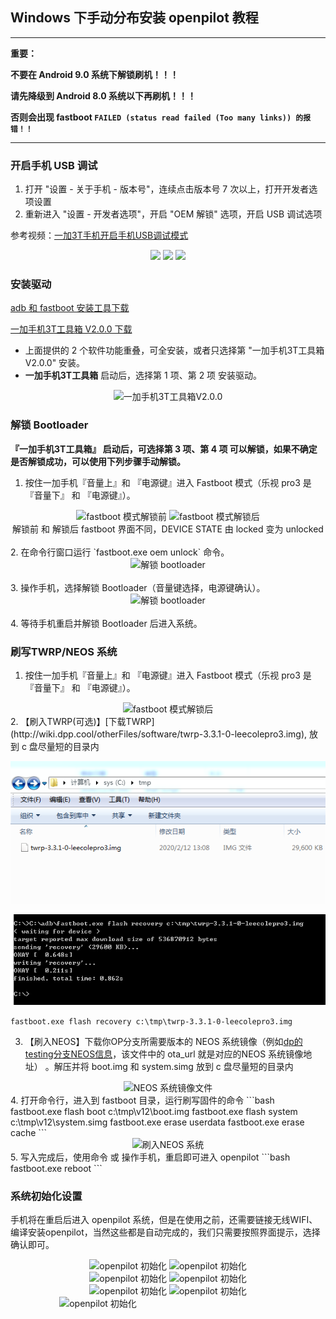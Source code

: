 ## Windows 下手动分布安装 openpilot 教程

-------
**重要：**

**不要在 Android 9.0 系统下解锁刷机！！！**

**请先降级到 Android 8.0 系统以下再刷机！！！**

**否则会出现 fastboot `FAILED (status read failed (Too many links)) 的报错！！`**

-------

### 开启手机 USB 调试

1. 打开 "设置 - 关于手机 - 版本号"，连续点击版本号 7 次以上，打开开发者选项设置
2. 重新进入 "设置 - 开发者选项"，开启 "OEM 解锁" 选项，开启 USB 调试选项  

参考视频：[一加3T手机开启手机USB调试模式](https://www.bilibili.com/video/av76104673/)

<center>
<img src="../files/enable_usb_debug_1.png" class="max-h-300" />
<img src="../files/enable_usb_debug_2.png" class="max-h-300" />
<img src="../files/enable_usb_debug_3.png" class="max-h-300" />
</center>

### 安装驱动

[adb 和 fastboot 安装工具下载](http://d.sdut.me/adb/)

[一加手机3T工具箱 V2.0.0 下载](http://d.sdut.me/%E4%B8%80%E5%8A%A0%E6%89%8B%E6%9C%BA3T%E5%B7%A5%E5%85%B7%E7%AE%B1V2.0.0/)
- 上面提供的 2 个软件功能重叠，可全安装，或者只选择第 "一加手机3T工具箱V2.0.0" 安装。
- **一加手机3T工具箱** 启动后，选择第 1 项、第 2 项 安装驱动。

<center>
<img src="../files/oneplus_tools.png" alt="一加手机3T工具箱V2.0.0" class="max-h-500" />
</center>


### 解锁 Bootloader

**『一加手机3T工具箱』 启动后，可选择第 3 项、第 4 项 可以解锁，如果不确定是否解锁成功，可以使用下列步骤手动解锁。**


1. 按住一加手机『音量上』和 『电源键』进入 Fastboot 模式（乐视 pro3 是 『音量下』 和 『电源键』）。
<center>
<img src="../files/fastboot_mode_lock.jpg" alt="fastboot 模式解锁前" class="max-h-400" />
<img src="../files/fastboot_mode_unlock.jpg" alt="fastboot 模式解锁后" class="max-h-400" />
</center>
<center>解锁前 和 解锁后 fastboot 界面不同，DEVICE STATE 由 locked 变为 unlocked</center>
<br/>
2. 在命令行窗口运行 `fastboot.exe oem unlock` 命令。
<center>
<img src="../files/fastboot_oem_unlock.png" alt="解锁 bootloader" class="max-h-200" />
</center>
<br/>
3. 操作手机，选择解锁 Bootloader（音量键选择，电源键确认）。
<center>
<img src="../files/bootloader_unlock_select.jpg" alt="解锁 bootloader" class="max-h-300">
</center>
<br/>
4. 等待手机重启并解锁 Bootloader 后进入系统。


### 刷写TWRP/NEOS 系统

1. 按住一加手机『音量上』和 『电源键』进入 Fastboot 模式（乐视 pro3 是 『音量下』 和 『电源键』）。
<center>
<img src="../files/fastboot_mode_unlock.jpg" alt="fastboot 模式解锁后" class="max-h-400" />
</center>
2. 【刷入TWRP(可选)】[下载TWRP](http://wiki.dpp.cool/otherFiles/software/twrp-3.3.1-0-leecolepro3.img), 放到 c 盘尽量短的目录内

   ![](../files/about_twrp//20201221210412.png)

   ![](../files/about_twrp/20201221210436.png)

   `fastboot.exe flash recovery c:\tmp\twrp-3.3.1-0-leecolepro3.img`

3. 【刷入NEOS】下载你OP分支所需要版本的 NEOS 系统镜像（例如[dp的testing分支NEOS信息](https://github.com/dragonpilot-community/dragonpilot/blob/testing/installer/updater/update.json)，该文件中的 ota_url 就是对应的NEOS 系统镜像地址）  。解压并将 boot.img 和 system.simg 放到 c 盘尽量短的目录内
<center>
<img src="../files/neos_files.png" alt="NEOS 系统镜像文件" class="max-h-300" />
</center>
4. 打开命令行，进入到 fastboot 目录，运行刷写固件的命令
```bash
fastboot.exe flash boot c:\tmp\v12\boot.img
fastboot.exe flash system c:\tmp\v12\system.simg
fastboot.exe erase userdata
fastboot.exe erase cache
```
<center>
<img src="../files/flash_neos.png" alt="刷入NEOS 系统" class="max-h-600" />
</center>
5. 写入完成后，使用命令 或 操作手机，重启即可进入 openpilot 
```bash
fastboot.exe reboot
```

### 系统初始化设置

手机将在重启后进入 openpilot 系统，但是在使用之前，还需要链接无线WIFI、编译安装openpilot，当然这些都是自动完成的，我们只需要按照界面提示，选择确认即可。

<center>
<img src="../files/openpilot_init_1.jpg" alt="openpilot 初始化" class="max-h-100" />
<img src="../files/openpilot_init_2.jpg" alt="openpilot 初始化" class="max-h-100" />
</center>

<center>
<img src="../files/openpilot_init_3.jpg" alt="openpilot 初始化" class="max-h-100" />
<img src="../files/openpilot_init_4.jpg" alt="openpilot 初始化" class="max-h-100" />
</center>

<center>
<img src="../files/openpilot_init_5.jpg" alt="openpilot 初始化" class="max-h-100" />
<img src="../files/openpilot_init_6.jpg" alt="openpilot 初始化" class="max-h-100" />
</center>

<center>
<img src="../files/openpilot_init_7.jpg" alt="openpilot 初始化" class="max-h-100" />
<div style="width:220px;height:10px;display:inline-block;"></div>
</center>
